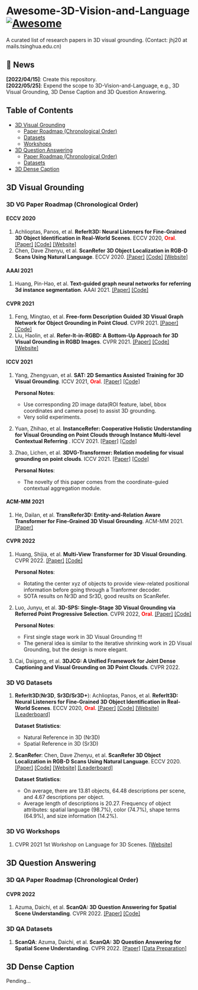 # Awesome-3D-Vision-and-Language [![Awesome](https://cdn.rawgit.com/sindresorhus/awesome/d7305f38d29fed78fa85652e3a63e154dd8e8829/media/badge.svg)](https://github.com/jianghaojun/Awesome-3D-Visual-Grounding)

A curated list of research papers in 3D visual grounding. (Contact: jhj20 at mails.tsinghua.edu.cn)

## 💬 News
**[2022/04/15]**: Create this repository.  
**[2022/05/25]**: Expend the scope to 3D-Vision-and-Language, e.g., 3D Visual Grounding, 3D Dense Caption and 3D Question Answering.

## Table of Contents

- [3D Visual Grounding](#3d-visual-grounding)
   - [Paper Roadmap (Chronological Order)](#3d-vg-paper-roadmap-chronological-order)
   - [Datasets](#3d-vg-datasets)
   - [Workshops](#3d-vg-workshops)
- [3D Question Answering](#3d-question-answering)
   - [Paper Roadmap (Chronological Order)](#3d-qa-paper-roadmap-chronological-order)
   - [Datasets](#3d-qa-datasets)
- [3D Dense Caption](#3d-dense-caption)

<!-- 1. First Author. **Paper Name**. Conf. [[Paper]]() [[Code]]() [[Website]]() -->

## 3D Visual Grounding 
### 3D VG Paper Roadmap (Chronological Order)
#### ECCV 2020
1. Achlioptas, Panos, et al. **ReferIt3D: Neural Listeners for Fine-Grained 3D Object Identification in Real-World Scenes**. ECCV 2020, <font color=Red>**Oral**</font>. [[Paper]](https://www.ecva.net/papers/eccv_2020/papers_ECCV/papers/123460409.pdf) [[Code]](https://github.com/referit3d/referit3d) [[Website]](https://referit3d.github.io/)
2. Chen, Dave Zhenyu, et al. **ScanRefer 3D Object Localization in RGB-D Scans Using Natural Language**. ECCV 2020. [[Paper]](https://arxiv.org/abs/1912.08830) [[Code]](https://github.com/daveredrum/ScanRefer) [[Website]](https://daveredrum.github.io/ScanRefer/)

#### AAAI 2021
1. Huang, Pin-Hao, et al. **Text-guided graph neural networks for referring 3d instance segmentation**. AAAI 2021. [[Paper]](https://ojs.aaai.org/index.php/AAAI/article/view/16253) [[Code]](https://github.com/hanhung/TGNN)

#### CVPR 2021
1. Feng, Mingtao, et al. **Free-form Description Guided 3D Visual Graph Network for Object Grounding in Point Cloud**. CVPR 2021. [[Paper]](https://arxiv.org/abs/2103.16381) [[Code]](https://github.com/PNXD/FFL-3DOG)
2. Liu, Haolin, et al. **Refer-It-in-RGBD: A Bottom-Up Approach for 3D Visual Grounding in RGBD Images**. CVPR 2021. [[Paper]](https://arxiv.org/abs/2103.07894) [[Code]](https://github.com/UncleMEDM/Refer-it-in-RGBD) [[Website]](https://unclemedm.github.io/Refer-it-in-RGBD/)

#### ICCV 2021
1. Yang, Zhengyuan, et al. **SAT: 2D Semantics Assisted Training for 3D Visual Grounding**. ICCV 2021, <font color=Red>**Oral**</font>. [[Paper]](https://arxiv.org/abs/2105.11450) [[Code]](https://github.com/zyang-ur/SAT)

    **Personal Notes**: 
    - Use corresponding 2D image data(ROI feature, label, bbox coordinates and camera pose) to assist 3D grounding.
    - Very solid experiments.

2. Yuan, Zhihao, et al. **InstanceRefer: Cooperative Holistic Understanding for Visual Grounding on Point Clouds through Instance Multi-level Contextual Referring** . ICCV 2021. [[Paper]](https://arxiv.org/abs/2103.01128) [[Code]](https://github.com/CurryYuan/InstanceRefer)
3. Zhao, Lichen, et al. **3DVG-Transformer: Relation modeling for visual grounding on point clouds**. ICCV 2021. [[Paper]](https://openaccess.thecvf.com/content/ICCV2021/papers/Zhao_3DVG-Transformer_Relation_Modeling_for_Visual_Grounding_on_Point_Clouds_ICCV_2021_paper.pdf) [[Code]](https://github.com/zlccccc/3DVG-Transformer)

    **Personal Notes**: 
    - The novelty of this paper comes from the coordinate-guied contextual aggregation module.

#### ACM-MM 2021
1. He, Dailan, et al. **TransRefer3D: Entity-and-Relation Aware Transformer for Fine-Grained 3D Visual Grounding**. ACM-MM 2021. [[Paper]](https://arxiv.org/abs/2108.02388)

#### CVPR 2022
1. Huang, Shijia, et al. **Multi-View Transformer for 3D Visual Grounding**. CVPR 2022. [[Paper]](https://arxiv.org/abs/2204.02174) [[Code]](https://github.com/sega-hsj/MVT-3DVG)

    **Personal Notes**: 
    - Rotating the center xyz of objects to provide view-related positional information before going through a Tranformer decoder. 
    - SOTA results on Nr3D and Sr3D, good reuslts on ScanRefer.

2. Luo, Junyu, et al. **3D-SPS: Single-Stage 3D Visual Grounding via Referred Point Progressive Selection**. CVPR 2022, <font color=Red>**Oral**</font>. [[Paper]](https://arxiv.org/abs/2204.06272) [[Code]](https://github.com/fjhzhixi/3D-SPS)
    
    **Personal Notes**: 
    - First single stage work in 3D Visual Grounding !!!
    - The general idea is similar to the iterative shrinking work in 2D Visual Grounding, but the design is more elegant.

3. Cai, Daigang, et al. **3DJCG: A Unified Framework for Joint Dense Captioning and Visual Grounding on 3D Point Clouds**. CVPR 2022.

### 3D VG Datasets
1. **ReferIt3D**(**Nr3D**, **Sr3D/Sr3D+**): Achlioptas, Panos, et al. **ReferIt3D: Neural Listeners for Fine-Grained 3D Object Identification in Real-World Scenes**. ECCV 2020, <font color=Red>**Oral**</font>. [[Paper]](https://www.ecva.net/papers/eccv_2020/papers_ECCV/papers/123460409.pdf) [[Code]](https://github.com/referit3d/referit3d) [[Website]](https://referit3d.github.io/) [[Leaderboard]](https://referit3d.github.io/benchmarks.html)

    **Dataset Statistics**: 
    - Natural Reference in 3D (Nr3D)
    - Spatial Reference in 3D (Sr3D)
 
2. **ScanRefer**: Chen, Dave Zhenyu, et al. **ScanRefer 3D Object Localization in RGB-D Scans Using Natural Language**. ECCV 2020. [[Paper]](https://arxiv.org/abs/1912.08830) [[Code]](https://github.com/daveredrum/ScanRefer) [[Website]](https://daveredrum.github.io/ScanRefer/) [[Leaderboard]](http://kaldir.vc.in.tum.de/scanrefer_benchmark/)

    **Dataset Statistics**: 
    - On average, there are 13.81 objects, 64.48 descriptions per scene, and 4.67 descriptions per object.
    - Average length of descriptions is 20.27. Frequency of object attributes: spatial language (98.7%), color (74.7%), shape terms (64.9%), and size information (14.2%).

### 3D VG Workshops
1. CVPR 2021 1st Workshop on Language for 3D Scenes. [[Website]](https://language3dscenes.github.io/)

## 3D Question Answering
### 3D QA Paper Roadmap (Chronological Order)
#### CVPR 2022
1. Azuma, Daichi, et al. **ScanQA: 3D Question Answering for Spatial Scene Understanding**. CVPR 2022. [[Paper]](https://arxiv.org/pdf/2112.10482.pdf) [[Code]](https://github.com/ATR-DBI/ScanQA)

### 3D QA Datasets
1. **ScanQA**: Azuma, Daichi, et al. **ScanQA: 3D Question Answering for Spatial Scene Understanding**. CVPR 2022. [[Paper]](https://arxiv.org/pdf/2112.10482.pdf) [[Data Preparation]](https://github.com/ATR-DBI/ScanQA/blob/main/docs/dataset.md)

## 3D Dense Caption
Pending...
